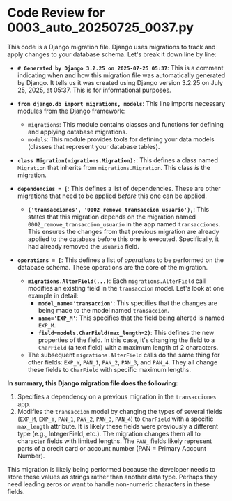 # Code Review for 0003_auto_20250725_0037.py

This code is a Django migration file. Django uses migrations to track and apply changes to your database schema. Let's break it down line by line:

*   **`# Generated by Django 3.2.25 on 2025-07-25 05:37`**:  This is a comment indicating when and how this migration file was automatically generated by Django. It tells us it was created using Django version 3.2.25 on July 25, 2025, at 05:37.  This is for informational purposes.

*   **`from django.db import migrations, models`**: This line imports necessary modules from the Django framework:
    *   `migrations`:  This module contains classes and functions for defining and applying database migrations.
    *   `models`: This module provides tools for defining your data models (classes that represent your database tables).

*   **`class Migration(migrations.Migration):`**: This defines a class named `Migration` that inherits from `migrations.Migration`.  This class *is* the migration.

*   **`dependencies = [`**:  This defines a list of dependencies.  These are other migrations that need to be applied *before* this one can be applied.
    *   **`('transacciones', '0002_remove_transaccion_usuario'),`**: This states that this migration depends on the migration named `0002_remove_transaccion_usuario` in the app named `transacciones`. This ensures the changes from that previous migration are already applied to the database before this one is executed.  Specifically, it had already removed the `usuario` field.

*   **`operations = [`**: This defines a list of *operations* to be performed on the database schema. These operations are the core of the migration.
    *   **`migrations.AlterField(...)`**:  Each `migrations.AlterField` call modifies an existing field in the `transaccion` model.  Let's look at one example in detail:
        *   **`model_name='transaccion'`**: This specifies that the changes are being made to the model named `transaccion`.
        *   **`name='EXP_M'`**: This specifies that the field being altered is named `EXP_M`.
        *   **`field=models.CharField(max_length=2)`**: This defines the new properties of the field. In this case, it's changing the field to a `CharField` (a text field) with a maximum length of 2 characters.
    *   The subsequent `migrations.AlterField` calls do the same thing for other fields: `EXP_Y`, `PAN_1`, `PAN_2`, `PAN_3`, and `PAN_4`. They all change these fields to `CharField` with specific maximum lengths.

**In summary, this Django migration file does the following:**

1.  Specifies a dependency on a previous migration in the `transacciones` app.
2.  Modifies the `transaccion` model by changing the types of several fields (`EXP_M`, `EXP_Y`, `PAN_1`, `PAN_2`, `PAN_3`, `PAN_4`) to `CharField` with a specific `max_length` attribute.  It is likely these fields were previously a different type (e.g., IntegerField, etc.). The migration changes them all to character fields with limited lengths.  The `PAN_` fields likely represent parts of a credit card or account number (PAN = Primary Account Number).

This migration is likely being performed because the developer needs to store these values as strings rather than another data type.  Perhaps they need leading zeros or want to handle non-numeric characters in these fields.

